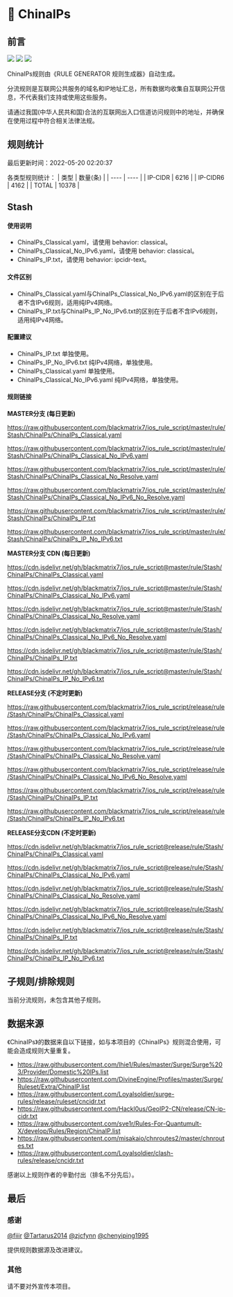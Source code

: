 # 🧸 ChinaIPs

## 前言

![](https://shields.io/badge/-移除重复规则-ff69b4) ![](https://shields.io/badge/-DOMAIN与DOMAIN--SUFFIX合并-green) ![](https://shields.io/badge/-IP--CIDR(6)合并-blueviolet) 

ChinaIPs规则由《RULE GENERATOR 规则生成器》自动生成。

分流规则是互联网公共服务的域名和IP地址汇总，所有数据均收集自互联网公开信息，不代表我们支持或使用这些服务。

请通过我国(中华人民共和国)合法的互联网出入口信道访问规则中的地址，并确保在使用过程中符合相关法律法规。

## 规则统计

最后更新时间：2022-05-20 02:20:37

各类型规则统计：
| 类型 | 数量(条)  | 
| ---- | ----  |
| IP-CIDR | 6216  | 
| IP-CIDR6 | 4162  | 
| TOTAL | 10378  | 


## Stash 

#### 使用说明
- ChinaIPs_Classical.yaml，请使用 behavior: classical。
- ChinaIPs_Classical_No_IPv6.yaml，请使用 behavior: classical。
- ChinaIPs_IP.txt，请使用 behavior: ipcidr-text。

#### 文件区别
- ChinaIPs_Classical.yaml与ChinaIPs_Classical_No_IPv6.yaml的区别在于后者不含IPv6规则，适用纯IPv4网络。
- ChinaIPs_IP.txt与ChinaIPs_IP_No_IPv6.txt的区别在于后者不含IPv6规则，适用纯IPv4网络。

#### 配置建议
- ChinaIPs_IP.txt 单独使用。
- ChinaIPs_IP_No_IPv6.txt 纯IPv4网络，单独使用。
- ChinaIPs_Classical.yaml 单独使用。
- ChinaIPs_Classical_No_IPv6.yaml 纯IPv4网络，单独使用。

#### 规则链接
**MASTER分支 (每日更新)**

https://raw.githubusercontent.com/blackmatrix7/ios_rule_script/master/rule/Stash/ChinaIPs/ChinaIPs_Classical.yaml

https://raw.githubusercontent.com/blackmatrix7/ios_rule_script/master/rule/Stash/ChinaIPs/ChinaIPs_Classical_No_IPv6.yaml

https://raw.githubusercontent.com/blackmatrix7/ios_rule_script/master/rule/Stash/ChinaIPs/ChinaIPs_Classical_No_Resolve.yaml

https://raw.githubusercontent.com/blackmatrix7/ios_rule_script/master/rule/Stash/ChinaIPs/ChinaIPs_Classical_No_IPv6_No_Resolve.yaml

https://raw.githubusercontent.com/blackmatrix7/ios_rule_script/master/rule/Stash/ChinaIPs/ChinaIPs_IP.txt

https://raw.githubusercontent.com/blackmatrix7/ios_rule_script/master/rule/Stash/ChinaIPs/ChinaIPs_IP_No_IPv6.txt

**MASTER分支 CDN (每日更新)**

https://cdn.jsdelivr.net/gh/blackmatrix7/ios_rule_script@master/rule/Stash/ChinaIPs/ChinaIPs_Classical.yaml

https://cdn.jsdelivr.net/gh/blackmatrix7/ios_rule_script@master/rule/Stash/ChinaIPs/ChinaIPs_Classical_No_IPv6.yaml

https://cdn.jsdelivr.net/gh/blackmatrix7/ios_rule_script@master/rule/Stash/ChinaIPs/ChinaIPs_Classical_No_Resolve.yaml

https://cdn.jsdelivr.net/gh/blackmatrix7/ios_rule_script@master/rule/Stash/ChinaIPs/ChinaIPs_Classical_No_IPv6_No_Resolve.yaml

https://cdn.jsdelivr.net/gh/blackmatrix7/ios_rule_script@master/rule/Stash/ChinaIPs/ChinaIPs_IP.txt

https://cdn.jsdelivr.net/gh/blackmatrix7/ios_rule_script@master/rule/Stash/ChinaIPs/ChinaIPs_IP_No_IPv6.txt

**RELEASE分支 (不定时更新)**

https://raw.githubusercontent.com/blackmatrix7/ios_rule_script/release/rule/Stash/ChinaIPs/ChinaIPs_Classical.yaml

https://raw.githubusercontent.com/blackmatrix7/ios_rule_script/release/rule/Stash/ChinaIPs/ChinaIPs_Classical_No_IPv6.yaml

https://raw.githubusercontent.com/blackmatrix7/ios_rule_script/release/rule/Stash/ChinaIPs/ChinaIPs_Classical_No_Resolve.yaml

https://raw.githubusercontent.com/blackmatrix7/ios_rule_script/release/rule/Stash/ChinaIPs/ChinaIPs_Classical_No_IPv6_No_Resolve.yaml

https://raw.githubusercontent.com/blackmatrix7/ios_rule_script/release/rule/Stash/ChinaIPs/ChinaIPs_IP.txt

https://raw.githubusercontent.com/blackmatrix7/ios_rule_script/release/rule/Stash/ChinaIPs/ChinaIPs_IP_No_IPv6.txt

**RELEASE分支CDN (不定时更新)**

https://cdn.jsdelivr.net/gh/blackmatrix7/ios_rule_script@release/rule/Stash/ChinaIPs/ChinaIPs_Classical.yaml

https://cdn.jsdelivr.net/gh/blackmatrix7/ios_rule_script@release/rule/Stash/ChinaIPs/ChinaIPs_Classical_No_IPv6.yaml

https://cdn.jsdelivr.net/gh/blackmatrix7/ios_rule_script@release/rule/Stash/ChinaIPs/ChinaIPs_Classical_No_Resolve.yaml

https://cdn.jsdelivr.net/gh/blackmatrix7/ios_rule_script@release/rule/Stash/ChinaIPs/ChinaIPs_Classical_No_IPv6_No_Resolve.yaml

https://cdn.jsdelivr.net/gh/blackmatrix7/ios_rule_script@release/rule/Stash/ChinaIPs/ChinaIPs_IP.txt

https://cdn.jsdelivr.net/gh/blackmatrix7/ios_rule_script@release/rule/Stash/ChinaIPs/ChinaIPs_IP_No_IPv6.txt

## 子规则/排除规则


当前分流规则，未包含其他子规则。

## 数据来源

《ChinaIPs》的数据来自以下链接，如与本项目的《ChinaIPs》规则混合使用，可能会造成规则大量重复。

- https://raw.githubusercontent.com/lhie1/Rules/master/Surge/Surge%203/Provider/Domestic%20IPs.list
- https://raw.githubusercontent.com/DivineEngine/Profiles/master/Surge/Ruleset/Extra/ChinaIP.list
- https://raw.githubusercontent.com/Loyalsoldier/surge-rules/release/ruleset/cncidr.txt
- https://raw.githubusercontent.com/Hackl0us/GeoIP2-CN/release/CN-ip-cidr.txt
- https://raw.githubusercontent.com/sve1r/Rules-For-Quantumult-X/develop/Rules/Region/ChinaIP.list
- https://raw.githubusercontent.com/misakaio/chnroutes2/master/chnroutes.txt
- https://raw.githubusercontent.com/Loyalsoldier/clash-rules/release/cncidr.txt


感谢以上规则作者的辛勤付出（排名不分先后）。

## 最后

### 感谢

[@fiiir](https://github.com/fiiir) [@Tartarus2014](https://github.com/Tartarus2014) [@zjcfynn](https://github.com/zjcfynn) [@chenyiping1995](https://github.com/chenyiping1995) 

提供规则数据源及改进建议。

### 其他

请不要对外宣传本项目。
